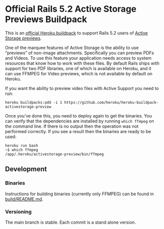 # Official Rails 5.2 Active Storage Previews Buildpack

This is an [official Heroku buildpack](https://devcenter.heroku.com/articles/language-support-policy#supported-buildpacks) to support Rails 5.2 users of [Active Storage previews](https://devcenter.heroku.com/articles/active-storage-on-heroku).

One of the marquee features of Active Storage is the ability to use “previews” of non-image attachments. Specifically you can preview PDFs and Videos. To use this feature your application needs access to system resources that know how to work with these files. By default Rails ships with support for two PDF libraries, one of which is available on Heroku, and it can use FFMPEG for Video previews, which is not available by default on Heroku.

If you want the ability to preview video files with Active Support you need to run:

```term
heroku buildpacks:add -i 1 https://github.com/heroku/heroku-buildpack-activestorage-preview
```

Once you’ve done this, you need to deploy again to get the binaries. You can verify that the dependencies are installed by running `which ffmpeg` on the command line. If there is no output then the operation was not performed correctly. If you see a result then the binaries are ready to be used:

```
heroku run bash
~$ which ffmpeg
/app/.heroku/activestorage-preview/bin/ffmpeg
```

## Development

### Binaries

Instructions for building binaries (currently only FFMPEG) can be found in [build/README.md](build/README.md).

### Versioning

The main branch is stable. Each commit is a stand alone version.

